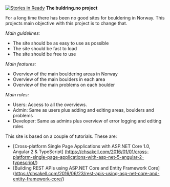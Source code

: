 [![Stories in Ready](https://badge.waffle.io/Isdas/buldringno.png?label=ready&title=Ready)](https://waffle.io/Isdas/buldringno)
**The buldring.no project**

For a long time there has been no good sites for bouldering in Norway. This projects main objective with this project is to change that.

*Main guidelines:*
 - The site should be as easy to use as possible
 - The site should be fast to load
 - The site should be free to use

*Main features:*
 - Overview of the main bouldering areas in Norway
 - Overview of the main boulders in each area
 - Overview of the main problems on each boulder
 
*Main roles:*
 - Users: Access to all the overviews.
 - Admin: Same as users plus adding and editing areas, boulders and problems
 - Developer: Same as admins plus overview of error logging and editing roles
 
This site is based on a couple of tutorials. These are:
 - [Cross-platform Single Page Applications with ASP.NET Core 1.0, Angular 2 & TypeScript] (https://chsakell.com/2016/01/01/cross-platform-single-page-applications-with-asp-net-5-angular-2-typescript/)
 - [Building REST APIs using ASP.NET Core and Entity Framework Core] (https://chsakell.com/2016/06/23/rest-apis-using-asp-net-core-and-entity-framework-core/)